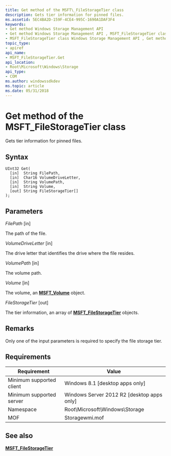 ```yaml
---
title: Get method of the MSFT\_FileStorageTier class
description: Gets tier information for pinned files.
ms.assetid: 5EC4BA2D-159F-4CE4-995C-1690A1DAF3F4
keywords:
- Get method Windows Storage Management API
- Get method Windows Storage Management API , MSFT_FileStorageTier class
- MSFT_FileStorageTier class Windows Storage Management API , Get method
topic_type:
- apiref
api_name:
- MSFT_FileStorageTier.Get
api_location:
- Root\Microsoft\Windows\Storage
api_type:
- COM
ms.author: windowssdkdev
ms.topic: article
ms.date: 05/31/2018
---
```


# Get method of the MSFT\_FileStorageTier class

Gets tier information for pinned files.

## Syntax


```mof
UInt32 Get(
  [in]  String FilePath,
  [in]  Char16 VolumeDriveLetter,
  [in]  String VolumePath,
  [in]  String Volume,
  [out] String FileStorageTier[]
);
```



## Parameters

 

*FilePath* \[in\]
 

The path of the file.

 

*VolumeDriveLetter* \[in\]
 

The drive letter that identifies the drive where the file resides.

 

*VolumePath* \[in\]
 

The volume path.

 

*Volume* \[in\]
 

The volume, an [**MSFT\_Volume**](msft-volume.md) object.

 

*FileStorageTier* \[out\]
 

The tier information, an array of [**MSFT\_FileStorageTier**](msft-filestoragetier.md) objects.

 

## Remarks

Only one of the input parameters is required to specify the file storage tier.

## Requirements



| Requirement | Value |
|-------------------------------------|-------------------------------------------------------------------------------------------|
| Minimum supported client | Windows 8.1 \[desktop apps only\]                                              |
| Minimum supported server | Windows Server 2012 R2 \[desktop apps only\]                                   |
| Namespace                | Root\\Microsoft\\Windows\\Storage                                              |
| MOF                      |  Storagewmi.mof  |



## See also

 

[**MSFT\_FileStorageTier**](msft-filestoragetier.md)
 

 

 





